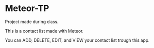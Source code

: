 # Meteor-TP
Project made during class.

This is a contact list made with Meteor.

You can ADD, DELETE, EDIT, and VIEW your contact list trough this app.

